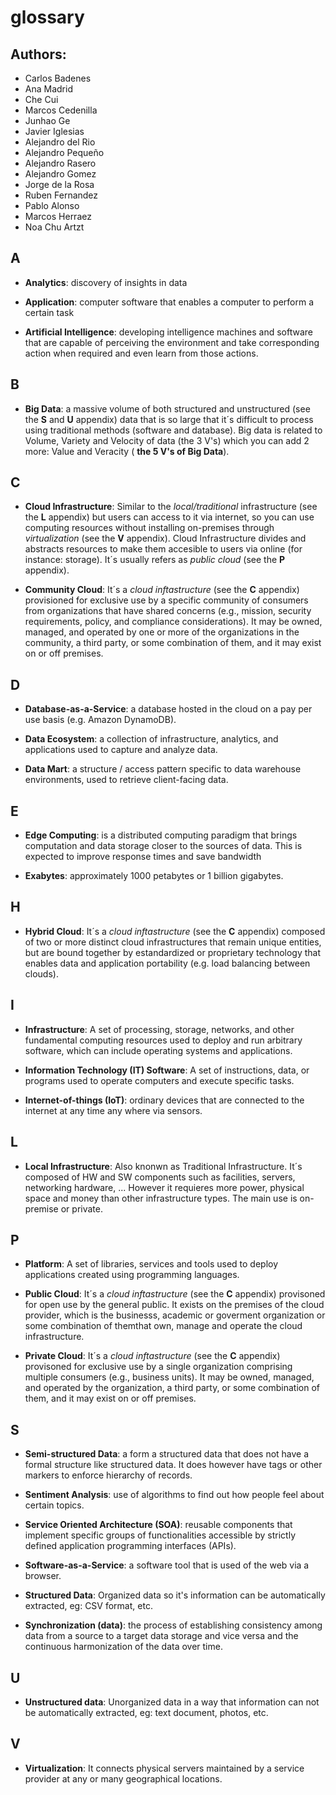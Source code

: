 # glossary

## Authors:
- Carlos Badenes
- Ana Madrid
- Che Cui
- Marcos Cedenilla
- Junhao Ge
- Javier Iglesias
- Alejandro del Rio
- Alejandro Pequeño
- Alejandro Rasero
- Alejandro Gomez
- Jorge de la Rosa
- Ruben Fernandez
- Pablo Alonso
- Marcos Herraez
- Noa Chu Artzt

## A
- **Analytics**: discovery of insights in data

- **Application**: computer software that enables a computer to perform a certain task

- **Artificial Intelligence**: developing intelligence machines and software that are capable of perceiving the environment and take corresponding action when required and even learn from those actions.


## B
- **Big Data**: a massive volume of both structured and unstructured (see the **S** and **U** appendix) data that is so large that it´s difficult to process using traditional methods (software and database). Big data is related to Volume, Variety and Velocity of data (the 3 V's) which you can add 2 more: Value and Veracity ( **the 5 V's of Big Data**).


## C
- **Cloud Infrastructure**: Similar to the *local/traditional* infrastructure (see the **L** appendix) but users can access to it via internet, so you can use computing resources without installing on-premises through *virtualization* (see the **V** appendix). Cloud Infrastructure divides and abstracts resources to make them accesible to users via online (for instance: storage). It´s usually refers as *public cloud* (see the **P** appendix).

- **Community Cloud**: It´s a *cloud inftastructure* (see the **C** appendix) provisioned for exclusive use by a specific community of consumers from organizations that have shared concerns (e.g., mission, security requirements, policy, and compliance considerations). It may be owned, managed, and operated by one or more of the organizations in the community, a third party, or some combination of them, and it may exist on or off premises. 

## D

- **Database-as-a-Service**: a database hosted in the cloud on a pay per use basis (e.g. Amazon DynamoDB).

- **Data Ecosystem**: a collection of infrastructure, analytics, and applications used to capture and analyze data.

- **Data Mart**: a structure / access pattern specific to data warehouse environments, used to retrieve client-facing data.

## E

- **Edge Computing**: is a distributed computing paradigm that brings computation and data storage closer to the sources of data. This is expected to improve response times and save bandwidth

- **Exabytes**:  approximately 1000 petabytes or 1 billion gigabytes. 

## H
- **Hybrid Cloud**: It´s a *cloud inftastructure* (see the **C** appendix) composed of two or more distinct cloud infrastructures that remain unique entities, but are bound together by estandardized or proprietary technology that enables data and application portability (e.g. load balancing between clouds).


## I
- **Infrastructure**: A set of processing, storage, networks, and other fundamental computing resources used to deploy and run arbitrary software, which can include operating systems and applications.

- **Information Technology (IT) Software**: A set of instructions, data, or programs used to operate computers and execute specific tasks.

- **Internet-of-things (IoT)**: ordinary devices that are connected to the internet at any time any where via sensors.

## L
- **Local Infrastructure**: Also knonwn as Traditional Infrastructure. It´s composed of HW and SW components such as facilities, servers, networking hardware, ... However it requieres more power, physical space and money than other infrastructure types. The main use is on-premise or private.


## P
- **Platform**:  A set of libraries, services and tools used to deploy applications created using programming languages.

- **Public Cloud**: It´s a *cloud inftastructure* (see the **C** appendix) provisoned for open use by the general public. It exists on the premises of the cloud provider, which is the businesss, academic or goverment organization or some combination of themthat own, manage and operate the cloud infrastructure.

- **Private Cloud**: It´s a *cloud inftastructure* (see the **C** appendix) provisoned for exclusive use by a single organization comprising multiple consumers (e.g., business units). It may be owned, managed, and operated by the organization, a third party, or some combination of them, and it may exist on or off premises.


## S

- **Semi-structured Data**: a form a structured data that does not have a formal structure like structured data. It does however have tags or other markers to enforce hierarchy of records.

- **Sentiment Analysis**: use of algorithms to find out how people feel about certain topics.

- **Service Oriented Architecture (SOA)**: reusable components that implement specific groups of functionalities accessible by strictly defined application programming interfaces (APIs).

- **Software-as-a-Service**: a software tool that is used of the web via a browser.

- **Structured Data**: Organized data so it's information can be automatically extracted, eg: CSV format, etc.

- **Synchronization (data)**: the process of establishing consistency among data from a source to a target data storage and vice versa and the continuous harmonization of the data over time.


## U
- **Unstructured data**: Unorganized data in a way that information can not be automatically extracted, eg: text document, photos, etc.


## V
- **Virtualization**: It connects physical servers maintained by a service provider at any or many geographical locations.
